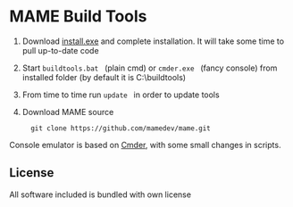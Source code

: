 # MAME Build Tools

1. Download [install.exe](https://github.com/mamedev/buildtools/releases/download/v.1.0.0/install.exe) and complete installation. It will take some time to pull up-to-date code
2. Start  ```buildtools.bat ``` (plain cmd) or  ```cmder.exe ``` (fancy console) from installed folder (by default it is C:\buildtools)
3. From time to time run ```update ``` in order to update tools
4. Download MAME source

    ```
      git clone https://github.com/mamedev/mame.git
    ```

Console emulator is based on [Cmder](https://github.com/mamedev/buildtools/blob/master/Readme-Cmder.md), with some small changes in scripts.


## License

All software included is bundled with own license

